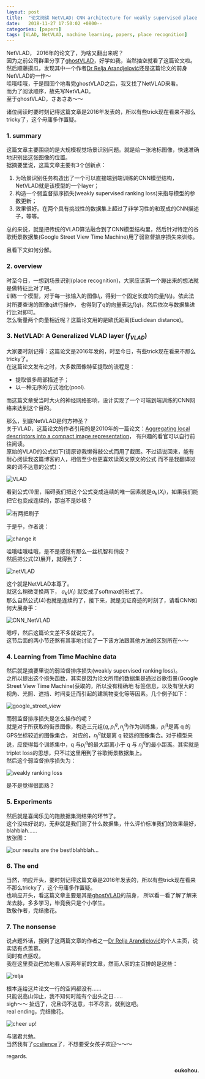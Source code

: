 ```yaml
---
layout: post
title:  "论文阅读 NetVLAD: CNN architecture for weakly supervised place recognition "
date:   2018-11-27 17:50:02 +0800--
categories: [papers]
tags: [VLAD, NetVLAD, machine learning, papers, place recognition]  
---
```


NetVLAD， 2016年的论文了，为啥又翻出来呢？  
因为之前公司群里分享了[ghostVLAD](https://arxiv.org/abs/1810.09951)，好学如我，当然抽空就看了这篇论文啦。  
然后顺藤摸瓜，发现其中一个作者[Dr Relja Arandjelović](http://www.relja.info/)还是这篇论文的前身NetVLAD的一作～  
哇哦哇哦，于是囫囵个地看完ghostVLAD之后，我又找了NetVLAD来看。  
而为了阅读顺序，故先写NetVLAD。  
至于ghostVLAD，さあさあ〜〜  

诸位阅读时要时刻记得这篇文章是2016年发表的，所以有些trick现在看来不那么tricky了，这个毋庸多作置疑。  

### 1. summary  
这篇文章主要围绕的是大规模视觉场景识别问题。就是给一张地标图像，快速准确地识别出这张图像的位置。  
据摘要里说，这篇文章主要有3个创新点：
 1. 为场景识别任务构造出了一个可以直接端到端训练的CNN模型结构，NetVLAD就是该模型的一个layer；  
 2. 构造一个弱监督排序损失(weakly supervised ranking loss)来指导模型的参数更新；  
 3. 效果很好。在两个具有挑战性的数据集上超过了非学习性的和现成的CNN描述子，等等。  
 
总的来说，就是把传统的VLAD算法融合到了CNN模型结构里，然后针对特定的谷歌街景数据集(Google Street View Time
Machine)用了弱监督排序损失来训练。

且看下文如何分解。  

### 2. overview  
时至今日，一想到场景识别(place recognition)，大家应该第一个蹦出来的想法就是做特征比对了吧。  
训练一个模型，对于每一张输入的图像$I_i$，得到一个固定长度的向量$f(I_i)$。依此法对所要查询的图像q进行操作，
也得到了q的向量表达$f(q)$，然后依次与数据集进行比对即可。  
怎么衡量两个向量相近呢？这篇论文用的是欧氏距离(Euclidean distance)。  

### 3. NetVLAD: A Generalized VLAD layer ($f_{VLAD}$)
大家要时刻记得：这篇论文是2016年发的，时至今日，有些trick现在看来不那么tricky了。  
在这篇论文发布之时，大多数图像特征提取的流程是：  
- 提取很多局部描述子；
- 以一种无序的方式池化(pool).  

而这篇文章受当时大火的神经网络影响，设计实现了一个可端到端训练的CNN网络来达到这个目的。  

那么，到底NetVLAD是何方神圣？  
关于VLAD，这篇论文的作者引用的是2010年的一篇论文：[Aggregating local descriptors into a compact image representation](https://lear.inrialpes.fr/pubs/2010/JDSP10/jegou_compactimagerepresentation.pdf)，
有兴趣的看官可以自行前往阅读。  
原始的VLAD的公式如下(请原谅我懒得敲公式而用了截图。不过话说回来，能有耐心阅读我这篇博客的人，相信至少也更喜欢读英文原文的公式
而不是我翻译过来的词不达意的公式)：  

![VLAD](https://s1.ax2x.com/2018/11/29/5YmXHq.png)  

看到公式(1)里，阻碍我们把这个公式变成连续的唯一因素就是$a_k(X_i)$，如果我们能把它也变成连续的，那岂不是妙极？  

![有两把刷子](https://s1.ax2x.com/2018/11/29/5Yz3NB.png)  

于是乎，作者说：  

![change it](https://s1.ax2x.com/2018/11/29/5YzBK3.png)  

哇哦哇哦哇哦，是不是感觉有那么一丝机智和俏皮？  
然后把公式(2)展开，就得到了：  

![netVLAD](https://s1.ax2x.com/2018/11/29/5YzFnK.png)  

这个就是NetVLAD本尊了。  
就这么稍微变换两下， $a_k(X_i)$ 就变成了softmax的形式了。  
那么自然公式(4)也就是连续的了，接下来，就是见证奇迹的时刻了，请看CNN如何大展身手：  

![CNN_NetVLAD](https://s1.ax2x.com/2018/11/29/5YzUkJ.png)  

嗯哼，然后这篇论文差不多就说完了。  
这节后面的两小节还煞有其事地讨论了一下该方法跟其他方法的区别所在～～  

### 4. Learning from Time Machine data  
然后就是摘要里说的弱监督排序损失(weakly supervised ranking loss)。  
之所以提出这个损失函数，其实是因为论文所用的数据集是通过谷歌街景(Google Street View Time Machine)获取的，所以没有精确地
标签信息，以及有很大的视角、光照、遮挡、时间变迁而引起的建筑物变化等等因素。几个例子如下：  

![google_street_view](https://s1.ax2x.com/2018/11/29/5YVdll.png)    

而弱监督排序损失是怎么操作的呢？  
就是对于所获取的街景图像，构造三元组$(q, {p_i^q}, {n_j^q})$作为训练集，$p_i^q$是离 q 的GPS坐标较近的图像集合，
对应的，$n_j^q$就是离 q 较远的图像集合。对于模型来说，应使得每个训练集中，q 与$p_i^q$的最大距离小于 q 与
$n_j^q$的最小距离。其实就是triplet loss的思想，只不过这里用到了谷歌街景数据集上。  
然后这个弱监督排序损失为：  

![weakly ranking loss](https://s1.ax2x.com/2018/11/29/5YVLLH.png)  

是不是觉得很面熟？  

### 5. Experiments
然后就是喜闻乐见的跑数据集测结果的环节了。  
这个没啥好说的，无非就是我们测了什么数据集，什么评价标准我们的效果最好，blahblah……  
放张图：  

![our results are the best!blahblah...](https://s1.ax2x.com/2018/11/29/5YVe7N.png)

### 6. The end
当然，响应开头，要时刻记得这篇文章是2016年发表的，所以有些trick现在看来不那么tricky了，这个毋庸多作置疑。  
也响应开头，看这篇文章主要是其是[ghostVLAD](https://arxiv.org/abs/1810.09951)的前身，
所以看一看了解了解来龙去脉，多多学习，毕竟我只是个小学生。  
致敬作者，完结撒花。  

### 7. The nonsense
说点题外话，搜到了这两篇文章的作者之一[Dr Relja Arandjelović](http://www.relja.info/)的个人主页，说实话有点羡慕。  
同时有点感叹。  
我在这里费劲巴拉地看人家两年前的文章，然而人家的主页排的是这些：  

![relja](https://s1.ax2x.com/2018/11/29/5YVKYu.png)  
 
根本连给这片论文一行的空间都没有……  
只能说高山仰止，我不知何时能有个出头之日……  
sigh～～
扯远了，况且词不达意，书不尽言，就到这吧。  
real ending，完结撒花。  


![cheer up!](https://s1.ax2x.com/2018/11/29/5YV1P9.jpg)  

与诸君共勉。  
当然我有了[ccslience](http://ccslience.oukohou.wang/)了，不想要受女孩子欢迎～～～  

regards.
<h4 align = "right">oukohou.</h4>

